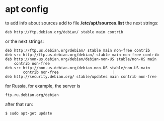 # apt config

to add info about sources add to file **/etc/apt/sources.list**
the next strings:
```
deb http://ftp.debian.org/debian/ stable main contrib
```

or the next strings:
```
deb http://ftp.us.debian.org/debian/ stable main non-free contrib    
deb-src http://ftp.us.debian.org/debian/ stable main non-free contrib
deb http://non-us.debian.org/debian/debian-non-US stable/non-US main 
    contrib non-free
deb-src http://non-us.debian.org/debian-non-US stable/non-US main
        contrib non-free     					|
deb http://security.debian.org/ stable/updates main contrib non-free
```
 
for Russia, for example, the server is 
```
ftp.ru.debian.org/debian
```

after that run:
```sh
$ sudo apt-get update
```
